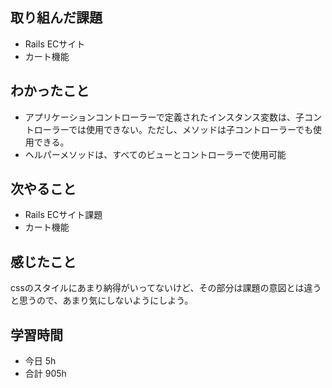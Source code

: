 ## 取り組んだ課題
- Rails ECサイト
- カート機能

## わかったこと
- アプリケーションコントローラーで定義されたインスタンス変数は、子コントローラーでは使用できない。ただし、メソッドは子コントローラーでも使用できる。
-  ヘルパーメソッドは、すべてのビューとコントローラーで使用可能

## 次やること
- Rails ECサイト課題
- カート機能

## 感じたこと
cssのスタイルにあまり納得がいってないけど、その部分は課題の意図とは違うと思うので、あまり気にしないようにしよう。

## 学習時間
- 今日 5h
- 合計 905h
